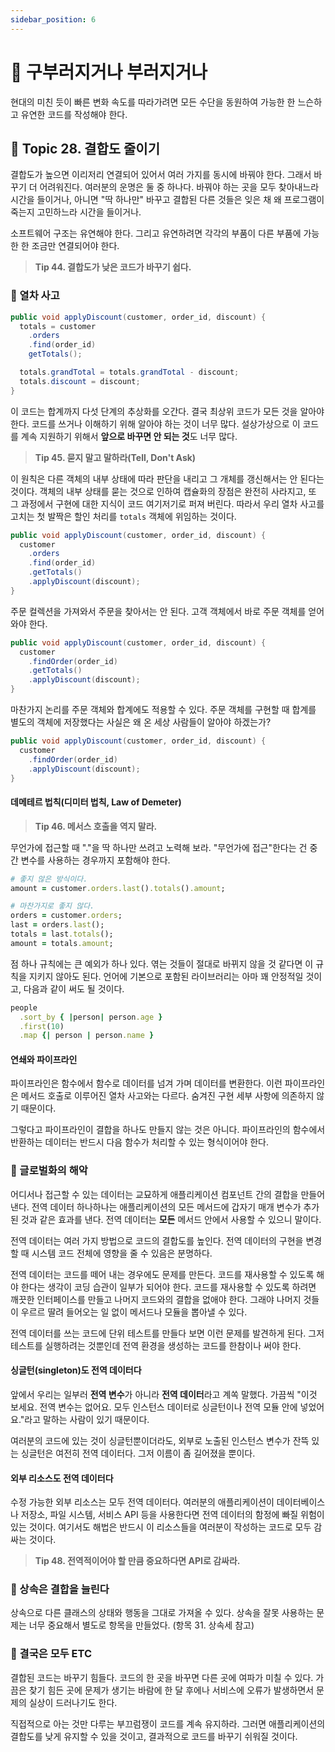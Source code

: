 ```yaml
---
sidebar_position: 6
---
```


# 🤔 구부러지거나 부러지거나

현대의 미친 듯이 빠른 변화 속도를 따라가려면 모든 수단을 동원하여 가능한 한 느슨하고 유연한 코드를 작성해야 한다.

## 🍭 Topic 28. 결합도 줄이기
결합도가 높으면 이리저리 연결되어 있어서 여러 가지를 동시에 바꿔야 한다. 그래서 바꾸기 더 어려워진다. 여러분의 운명은 둘 중 하나다. 바꿔야 하는 곳을 모두 찾아내느라 시간을 들이거나, 아니면 "딱 하나만" 바꾸고 결합된 다른 것들은 잊은 채 왜 프로그램이 죽는지 고민하느라 시간을 들이거나.   

소프트웨어 구조는 유연해야 한다. 그리고 유연하려면 각각의 부품이 다른 부품에 가능한 한 조금만 연결되어야 한다.

> **Tip 44. 결합도가 낮은 코드가 바꾸기 쉽다.**

### 🥕 열차 사고

```java
public void applyDiscount(customer, order_id, discount) {
  totals = customer
    .orders
    .find(order_id)
    getTotals();

  totals.grandTotal = totals.grandTotal - discount;
  totals.discount = discount;
}
```

이 코드는 합계까지 다섯 단계의 추상화를 오간다. 결국 최상위 코드가 모든 것을 알아야 한다. 코드를 쓰거나 이해하기 위해 알아야 하는 것이 너무 많다. 설상가상으로 이 코드를 계속 지원하기 위해서 **앞으로 바꾸면 안 되는 것**도 너무 많다.

> **Tip 45. 묻지 말고 말하라(Tell, Don't Ask)**

이 원칙은 다른 객체의 내부 상태에 따라 판단을 내리고 그 개체를 갱신해서는 안 된다는 것이다. 객체의 내부 상태를 묻는 것으로 인하여 캡슐화의 장점은 완전히 사라지고, 또 그 과정에서 구현에 대한 지식이 코드 여기저기로 퍼져 버린다. 따라서 우리 열차 사고를 고치는 첫 발짝은 할인 처리를 `totals` 객체에 위임하는 것이다.

```java
public void applyDiscount(customer, order_id, discount) {
  customer
    .orders
    .find(order_id)
    .getTotals()
    .applyDiscount(discount);
}
```

주문 컬렉션을 가져와서 주문을 찾아서는 안 된다. 고객 객체에서 바로 주문 객체를 얻어 와야 한다.

```java
public void applyDiscount(customer, order_id, discount) {
  customer
    .findOrder(order_id)
    .getTotals()
    .applyDiscount(discount);
}
```

마찬가지 논리를 주문 객체와 합계에도 적용할 수 있다. 주문 객체를 구현할 때 합계를 별도의 객체에 저장했다는 사실은 왜 온 세상 사람들이 알아야 하겠는가?

```java
public void applyDiscount(customer, order_id, discount) {
  customer
    .findOrder(order_id)
    .applyDiscount(discount);
}
```

#### 데메테르 법칙(디미터 법칙, Law of Demeter)

> **Tip 46. 메서스 호출을 역지 말라.**

무언가에 접근할 때 "."을 딱 하나만 쓰려고 노력해 보라. "무언가에 접근"한다는 건 중간 변수를 사용하는 경우까지 포함해야 한다.

```ruby
# 좋지 않은 방식이다.
amount = customer.orders.last().totals().amount;

# 마찬가지로 좋지 않다.
orders = customer.orders;
last = orders.last();
totals = last.totals();
amount = totals.amount;
```

점 하나 규칙에는 큰 예외가 하나 있다. 엮는 것들이 절대로 바뀌지 않을 것 같다면 이 규칙을 지키지 않아도 된다. 언어에 기본으로 포함된 라이브러리는 아마 꽤 안정적일 것이고, 다음과 같이 써도 될 것이다.

```ruby
people
  .sort_by { |person| person.age }
  .first(10)
  .map {| person | person.name }
```

#### 연쇄와 파이프라인
파이프라인은 함수에서 함수로 데이터를 넘겨 가며 데이터를 변환한다. 이런 파이프라인은 메서드 호출로 이루어진 열차 사고와는 다르다. 숨겨진 구현 세부 사항에 의존하지 않기 때문이다.   

그렇다고 파이프라인이 결합을 하나도 만들지 않는 것은 아니다. 파이프라인의 함수에서 반환하는 데이터는 반드시 다음 함수가 처리할 수 있는 형식이어야 한다.   

### 🥕 글로벌화의 해악
어디서나 접근할 수 있는 데이터는 교묘하게 애플리케이션 컴포넌트 간의 결합을 만들어 낸다. 전역 데이터 하나하나는 애플리케이션의 모든 메서드에 갑자기 매개 변수가 추가된 것과 같은 효과를 낸다. 전역 데이터는 **모든** 메서드 안에서 사용할 수 있으니 말이다.   

전역 데이터는 여러 가지 방법으로 코드의 결합도를 높인다. 전역 데이터의 구현을 변경할 때 시스템 코드 전체에 영향을 줄 수 있음은 분명하다.   

전역 데이터는 코드를 떼어 내는 경우에도 문제를 만든다. 코드를 재사용할 수 있도록 해야 한다는 생각이 코딩 습관이 일부가 되어야 한다. 코드를 재사용할 수 있도록 하려면 깨끗한 인터페이스를 만들고 나머지 코드와의 결합을 없애야 한다. 그래야 나머지 것들이 우르르 딸려 들어오는 일 없이 메서드나 모듈을 뽑아낼 수 있다.   

전역 데이터를 쓰는 코드에 단위 테스트를 만들다 보면 이런 문제를 발견하게 된다. 그저 테스트를 실행하려는 것뿐인데 전역 환경을 생성하는 코드를 한참이나 써야 한다.

#### 싱글턴(singleton)도 전역 데이터다
앞에서 우리는 일부러 **전역 변수**가 아니라 **전역 데이터**라고 계쏙 말했다. 가끔씩 "이것 보세요. 전역 변수는 없어요. 모두 인스턴스 데이터로 싱글턴이나 전역 모듈 안에 넣었어요."라고 말하는 사람이 있기 때문이다.   

여러분의 코드에 있는 것이 싱글턴뿐이더라도, 외부로 노출된 인스턴스 변수가 잔뜩 있는 싱글턴은 여전히 전역 데이터다. 그저 이름이 좀 길어졌을 뿐이다.   

#### 외부 리소스도 전역 데이터다
수정 가능한 외부 리소스는 모두 전역 데이터다. 여러분의 애플리케이션이 데이터베이스나 저장소, 파일 시스템, 서비스 API 등을 사용한다면 전역 데이터의 함정에 빠질 위험이 있는 것이다. 여기서도 해법은 반드시 이 리소스들을 여러분이 작성하는 코드로 모두 감싸는 것이다.

> **Tip 48. 전역적이어야 할 만큼 중요하다면 API로 감싸라.**

### 🥕 상속은 결합을 늘린다
상속으로 다른 클래스의 상태와 행동을 그대로 가져올 수 있다. 상속을 잘못 사용하는 문제는 너무 중요해서 별도로 항목을 만들었다. (항목 31. 상속세 참고)

### 🥕 결국은 모두 ETC
결합된 코드는 바꾸기 힘들다. 코드의 한 곳을 바꾸면 다른 곳에 여파가 미칠 수 있다. 가끔은 찾기 힘든 곳에 문제가 생기는 바람에 한 달 후에나 서비스에 오류가 발생하면서 문제의 실상이 드러나기도 한다.   

직접적으로 아는 것만 다루는 부끄럼쟁이 코드를 계속 유지하라. 그러면 애플리케이션의 결합도를 낮게 유지할 수 있을 것이고, 결과적으로 코드를 바꾸기 쉬워질 것이다.
